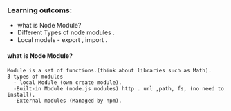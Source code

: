 ### Learning outcoms:
  * what is Node Module?
  * Different Types of node modules .
  * Local models - export , import .


#### what is Node Module?
```
Module is a set of functions.(think about libraries such as Math).
3 types of modules
  - local Module (own create module).
  -Built-in Module (node.js modules) http . url ,path, fs, (no need to install).
  -External modules (Managed by npm).
```
